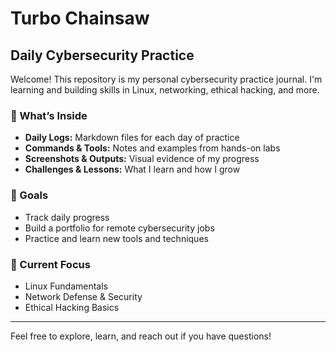 # Turbo Chainsaw

## Daily Cybersecurity Practice

Welcome! This repository is my personal cybersecurity practice journal.
I'm learning and building skills in Linux, networking, ethical hacking, and more.

### 📅 What’s Inside
- **Daily Logs:** Markdown files for each day of practice
- **Commands & Tools:** Notes and examples from hands-on labs
- **Screenshots & Outputs:** Visual evidence of my progress
- **Challenges & Lessons:** What I learn and how I grow

### 🚀 Goals
- Track daily progress
- Build a portfolio for remote cybersecurity jobs
- Practice and learn new tools and techniques

### 🏁 Current Focus
- Linux Fundamentals
- Network Defense & Security
- Ethical Hacking Basics

---

Feel free to explore, learn, and reach out if you have questions!

